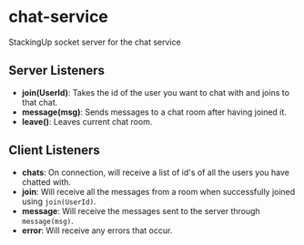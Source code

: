 # chat-service
StackingUp socket server for the chat service

## Server Listeners
* **join(UserId)**: Takes the id of the user you want to chat with and joins to that chat.
* **message(msg)**: Sends messages to a chat room after having joined it.
* **leave()**: Leaves current chat room.

## Client Listeners
* **chats**: On connection, will receive a list of id's of all the users you have chatted with. 
* **join**: Will receive all the messages from a room when successfully joined using `join(UserId)`.
* **message**: Will receive the messages sent to the server through `message(msg)`.
* **error**: Will receive any errors that occur.